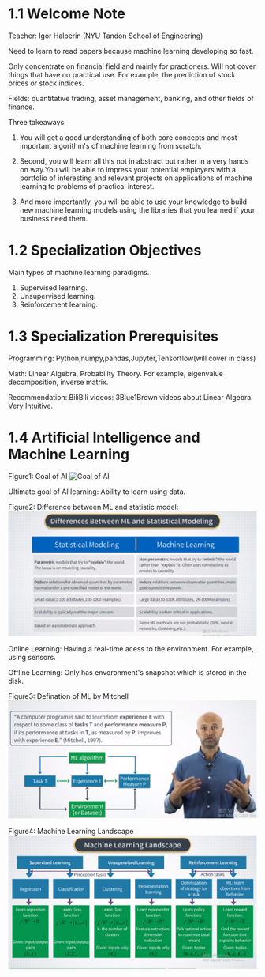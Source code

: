 # 1.1 Welcome Note

Teacher: Igor Halperin (NYU Tandon School of Engineering)

Need to learn to read papers because machine learning developing so fast.

Only concentrate on financial field and mainly for practioners. Will not cover things that have no practical use. For example, the prediction of stock prices or stock indices.

Fields: quantitative trading, asset management, banking, and other fields of finance. 

Three takeaways:

1. You will get a good understanding of both core concepts and most important algorithm's of machine learning from scratch.

2. Second, you will learn all this not in abstract but rather in a very hands on way.You will be able to impress your potential employers with a portfolio of interesting and relevant projects on applications of machine learning to problems of practical interest. 

3. And more importantly, you will be able to use your knowledge to build new machine learning models using the libraries that you learned if your business need them.

# 1.2 Specialization Objectives

Main types of machine learning paradigms.

1) Supervised learning.
2) Unsupervised learning.
3) Reinforcement learning.

# 1.3 Specialization Prerequisites

Programming: Python,numpy,pandas,Jupyter,Tensorflow(will cover in class)

Math: Linear Algebra, Probability Theory. For example, eigenvalue decomposition, inverse matrix.

Recommendation: BiliBili videos: 3Blue1Brown videos about Linear Algebra: Very Intuitive. 

# 1.4 Artificial Intelligence and Machine Learning
Figure1: Goal of AI
![Goal of AI](https://raw.githubusercontent.com/SuperSaiki/coursera-MachineLearning-and-ReinforcementLearning-in-finance/master/MLinF01.png)

Ultimate goal of AI learning: Ability to learn using data.

Figure2: Difference between ML and statistic model:
![Difference between ML and statistic model](https://raw.githubusercontent.com/SuperSaiki/pics/master/MLinF02.png)

Online Learning: Having a real-time acess to the environment. For example, using sensors.

Offline Learning: Only has envoronment's snapshot which is stored in the disk.

Figure3: Defination of ML by Mitchell
![Difference between ML and statistic model](https://raw.githubusercontent.com/SuperSaiki/pics/master/MLinF03.png)

Figure4: Machine Learning Landscape
![Machine Learning Landscape](https://raw.githubusercontent.com/SuperSaiki/pics/master/MLinF04.png)


